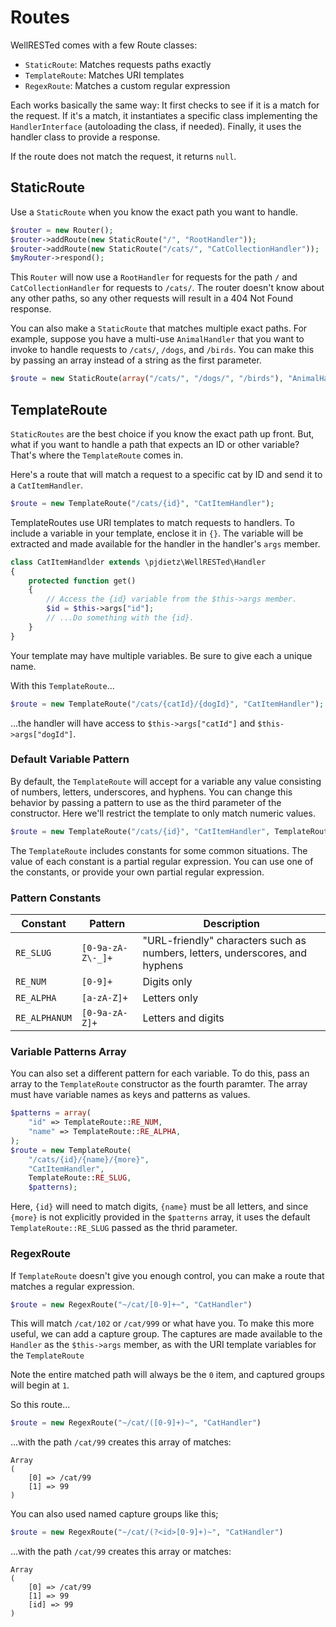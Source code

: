 # Routes

WellRESTed comes with a few Route classes:

- `StaticRoute`: Matches requests paths exactly
- `TemplateRoute`: Matches URI templates
- `RegexRoute`: Matches a custom regular expression

Each works basically the same way: It first checks to see if it is a match for the request. If it's a match, it instantiates a specific class implementing the `HandlerInterface` (autoloading the class, if needed). Finally, it uses the handler class to provide a response.

If the route does not match the request, it returns `null`.

## StaticRoute

Use a `StaticRoute` when you know the exact path you want to handle.

```php
$router = new Router();
$router->addRoute(new StaticRoute("/", "RootHandler"));
$router->addRoute(new StaticRoute("/cats/", "CatCollectionHandler"));
$myRouter->respond();
```

This `Router` will now use a `RootHandler` for requests for the path `/` and `CatCollectionHandler` for requests to `/cats/`. The router doesn't know about any other paths, so any other requests will result in a 404 Not Found response.

You can also make a `StaticRoute` that matches multiple exact paths. For example, suppose you have a multi-use `AnimalHandler` that you want to invoke to handle requests to `/cats/`, `/dogs`, and `/birds`. You can make this by passing an array instead of a string as the first parameter.

```php
$route = new StaticRoute(array("/cats/", "/dogs/", "/birds"), "AnimalHandler");
```

## TemplateRoute

`StaticRoutes` are the best choice if you know the exact path up front. But, what if you want to handle a path that expects an ID or other variable? That's where the `TemplateRoute` comes in.

Here's a route that will match a request to a specific cat by ID and send it to a `CatItemHandler`.

```php
$route = new TemplateRoute("/cats/{id}", "CatItemHandler");
```

TemplateRoutes use URI templates to match requests to handlers. To include a variable in your template, enclose it in `{}`. The variable will be extracted and made available for the handler in the handler's `args` member.

```php
class CatItemHandlder extends \pjdietz\WellRESTed\Handler
{
    protected function get()
    {
        // Access the {id} variable from the $this->args member.
        $id = $this->args["id"];
        // ...Do something with the {id}.
    }
}
```

Your template may have multiple variables. Be sure to give each a unique name.

With this `TemplateRoute`...

```php
$route = new TemplateRoute("/cats/{catId}/{dogId}", "CatItemHandler");
```

...the handler will have access to `$this->args["catId"]` and `$this->args["dogId"]`.


### Default Variable Pattern

By default, the `TemplateRoute` will accept for a variable any value consisting of numbers, letters, underscores, and hyphens. You can change this behavior by passing a pattern to use as the third parameter of the constructor. Here we'll restrict the template to only match numeric values.

```php
$route = new TemplateRoute("/cats/{id}", "CatItemHandler", TemplateRoute::RE_NUM);
```

The `TemplateRoute` includes constants for some common situations. The value of each constant is a partial regular expression. You can use one of the constants, or provide your own partial regular expression.

### Pattern Constants

| Constant   | Pattern           | Description |
| ---------  | ----------------- | ----------- |
| `RE_SLUG`  | `[0-9a-zA-Z\-_]+` | "URL-friendly" characters such as numbers, letters, underscores, and hyphens |
| `RE_NUM`   | `[0-9]+` | Digits only |
| `RE_ALPHA` | `[a-zA-Z]+` | Letters only |
| `RE_ALPHANUM` | `[0-9a-zA-Z]+` | Letters and digits |

### Variable Patterns Array

You can also set a different pattern for each variable. To do this, pass an array to the `TemplateRoute` constructor as the fourth paramter. The array must have variable names as keys and patterns as values.

```php
$patterns = array(
    "id" => TemplateRoute::RE_NUM,
    "name" => TemplateRoute::RE_ALPHA,
);
$route = new TemplateRoute(
    "/cats/{id}/{name}/{more}",
    "CatItemHandler",
    TemplateRoute::RE_SLUG,
    $patterns);
```

Here, `{id}` will need to match digits, `{name}` must be all letters, and since `{more}` is not explicitly provided in the `$patterns` array, it uses the default `TemplateRoute::RE_SLUG` passed as the thrid parameter.

### RegexRoute

If `TemplateRoute` doesn't give you enough control, you can make a route that matches a regular expression.

```php
$route = new RegexRoute("~/cat/[0-9]+~", "CatHandler")
```

This will match `/cat/102` or `/cat/999` or what have you. To make this more useful, we can add a capture group. The captures are made available to the `Handler` as the `$this->args` member, as with the URI template variables for the `TemplateRoute`

Note the entire matched path will always be the `0` item, and captured groups will begin at `1`.

So this route...

```php
$route = new RegexRoute("~/cat/([0-9]+)~", "CatHandler")
```

...with the path `/cat/99` creates this array of matches:

```
Array
(
    [0] => /cat/99
    [1] => 99
)
```

You can also used named capture groups like this;


```php
$route = new RegexRoute("~/cat/(?<id>[0-9]+)~", "CatHandler")
```

...with the path `/cat/99` creates this array or matches:

```
Array
(
    [0] => /cat/99
    [1] => 99
    [id] => 99
)
```

